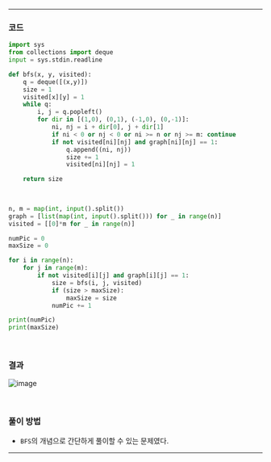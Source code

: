 ___
### 코드
```python
import sys
from collections import deque
input = sys.stdin.readline

def bfs(x, y, visited):
    q = deque([(x,y)])
    size = 1
    visited[x][y] = 1
    while q:
        i, j = q.popleft()
        for dir in [(1,0), (0,1), (-1,0), (0,-1)]:
            ni, nj = i + dir[0], j + dir[1]
            if ni < 0 or nj < 0 or ni >= n or nj >= m: continue
            if not visited[ni][nj] and graph[ni][nj] == 1:
                q.append((ni, nj))
                size += 1
                visited[ni][nj] = 1

    return size
    
    

n, m = map(int, input().split())
graph = [list(map(int, input().split())) for _ in range(n)]
visited = [[0]*m for _ in range(n)]

numPic = 0
maxSize = 0

for i in range(n):
    for j in range(m):
        if not visited[i][j] and graph[i][j] == 1:
            size = bfs(i, j, visited)
            if (size > maxSize):
                maxSize = size
            numPic += 1

print(numPic)
print(maxSize)
```
<br>

### 결과
![image](https://github.com/minsuhan1/challenge100-codingtest-study/assets/50696567/6d4c17cc-0608-4085-85e9-844a24a89662)

<br>

### 풀이 방법
- `BFS`의 개념으로 간단하게 풀이할 수 있는 문제였다.
___
